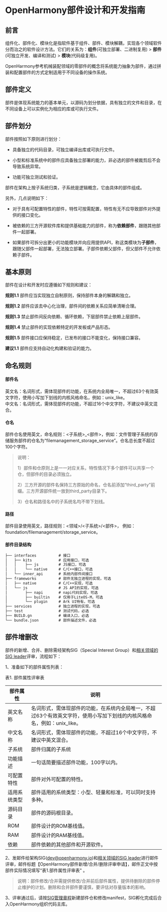 # OpenHarmony部件设计和开发指南

## 前言

组件化、部件化、模块化是指软件基于组件、部件、模块解耦，实现各个领域软件分而治之的软件设计方法。它们的关系为：**组件**(可独立部署、二进制复用) > **部件**(可独立开发、编译和测试) > **模块**(代码级复用)。

OpenHarmony参考机械装配领域的零部件的概念将系统能力抽象为部件，通过拼装和配置部件的方式定制适用于不同设备的操作系统。

## 部件定义

部件是体现系统能力的基本单元，以源码为划分依据，具有独立的文件和目录，在不同设备上可以实例化为相应的库或可执行文件。

## 部件划分

部件按照如下原则进行划分：

- 具备独立的代码目录，可独立编译出库或可执行文件。

- 小型和标准系统中的部件应具备独立部署的能力，非必选的部件被裁剪后不会导致系统异常。

- 功能可独立测试和验证。

部件在架构上按子系统归类，子系统是逻辑概念，它由具体的部件组成。

另外，几点说明如下：

- 对于具有可配置特性的部件，特性可按需配置，特性有无不应导致部件对外提供的接口变化。

- 被依赖的三方开源软件库和提供基础能力的部件，称为**依赖部件**，跟随其他部件一起部署。

- 如果部件可拆分出更小的功能模块并向应用提供API，称这类模块为**子部件**，跟随父部件一起部署，无法独立部署。子部件依赖父部件，但父部件不允许依赖子部件。

## 基本原则

部件在设计和开发时应遵循如下规则和建议：

**规则1.1** 部件应当实现独立自制原则，保持部件本身的解耦和独立。

**规则1.2** 部件应该去中心化治理，部件间的依赖关系应简单清晰合理。

**规则1.3** 禁止部件间反向依赖、循环依赖，下层部件禁止依赖上层部件。

**规则1.4** 禁止部件的实现依赖特定的开发板或产品形态。

**规则1.5** 部件接口应保持稳定，已发布的接口不能变化，保持接口兼容。

**建议1.1** 部件应支持自动化构建和验证的能力。

## 命名规则

#### **部件名**

英文名：名词形式，需体现部件的功能，在系统内全局唯一，不超过63个有效英文字符，使用小写加下划线的内核风格命名，例如：unix_like。<br>
中文名：名词形式，需体现部件的功能，不超过16个中文字符，不建议中英文混合。

#### **仓名**

部件仓名使用英文，命名规则：<子系统>_<部件>，例如：文件管理子系统的存储服务部件的仓名为“filemanagement_storage_service”。仓名总长度不超过100个字符。

> 说明：
>
> 1）部件和仓原则上是一一对应关系，特性情况下多个部件可以共享一个仓，但部件的目录必须独立。
>
> 2）三方开源的部件名保持三方原始的命名，仓名前添加“third_party”前缀。三方开源部件统一放到third_party目录下。
>
> 3）仓名和路径名中的子系统名均不带下划线。

#### **路径**

部件目录使用英文，路径规则：<领域>/<子系统>/<部件>， 例如：foundation/filemanagement/storage_service。

#### **部件目录结构**

```xml
├── interfaces          # 接口
│   ├── kits			# 应用接口，可选
│   │    ├── js			# JS接口，可选
│   │    └── native  	# C/C++接口，可选
│   └── inner_api       # 系统内部件间接口
├── frameworks          # 部件无独立进程的实现，可选
│   ├── native          # C/C++实现，可选
│   └── js              # JS API的实现，可选
│        ├── napi       # napi代码实现，可选
│        ├── builtin	# 仅用于LiteOS-M，可选
│        └── plugin     # Ark UI特有，可选
├── services            # 独立进程的实现，可选
├── test                # 测试代码，必选
├── BUILD.gn            # 编译入口，必选
└── bundle.json         # 部件描述文件，必选
```

## 部件增删改

部件的新增、合并、删除需经架构SIG（Special Interest Group）和[相关领域的SIG leader](https://gitee.com/openharmony/community/blob/master/sig/sigs_subsystem_list.md)评审，流程如下：

1、准备如下的部件属性列表：

表1. 部件属性评审表

| 部件属性     | 说明                                                         |
| ------------ | ------------------------------------------------------------ |
| 英文名称     | 名词形式，需体现部件的功能，在系统内全局唯一，不超过63个有效英文字符，使用小写加下划线的内核风格命名，例如：unix_like。                                           |
| 中文名称     | 名词形式，需体现部件的功能，不超过16个中文字符，不建议中英文混合。 |
| 子系统       | 部件归属的子系统                                             |
| 功能描述     | 一句话简要描述部件功能，100字以内。                          |
| 可配置特性   | 部件对外可配置的特性。                                       |
| 适用系统类型 | 部件适用的系统类型：小型、轻量和标准，可以同时支持多种。       |
| 源码目录     | 部件的源码根目录。                                           |
| ROM          | 部件设计的ROM基线值。                                        |
| RAM          | 部件设计的RAM基线值。                                        |
| 依赖         | 部件依赖的其他部件和开源软件。                               |


2、发邮件给架构SIG(dev@openharmony.io)和[相关领域的SIG leader](https://gitee.com/openharmony/community/blob/master/sig/sigs_subsystem_list.md)进行邮件评审，邮件标题【OpenHarmony部件新增/合并/删除评审申请】，邮件正文中按部件实际情况填写“表1.部件属性评审表" 。

> 说明：部件修改/合并需提供修改/合并前后部件属性，提供待删除的部件停止维护的计划。删除和合并部件要谨慎，要评估对存量版本的影响。

3、评审通过后，请按[SIG管理章程](https://gitee.com/openharmony/community/tree/master/sig)新建部件仓和修改manifest，SIG孵化完成后合入OpenHarmony组织代码主库。